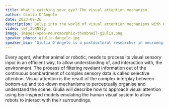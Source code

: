 ```yaml
---
title: What's catching your eye? The visual attention mechanism
author: Giulia D'Angelo
date: 2023-09-26
description: Delve into the world of visual attention mechanisms with Giulia D'Angelo as she explores the interplay of bottom-up and top-down processes, offering insights into bio-inspired models for enhanced robotic perception and interaction.
video: vwT_3bNNStg
image: images/open-neuromorphic-thumbnail-giulia.png
speaker_photo: giulia-dangelo.jpg
speaker_bio: "Giulia D'Angelo is a postdoctoral researcher in neuroengineering in the EDPR laboratory at the Italian Institute of Technology. She obtained a B.Sc. in biomedical engineering and an M.Sc. in neuroengineering, developing a neuromorphic visual system at the King's College of London. She successfully defended her Ph.D. VIVA in 2022 at the university of Manchester, proposing a biologically plausible model for event-driven saliency-based visual attention. She is currently working on bio-inspired visual algorithms exploiting neuromorphic platforms."
---
```


Every agent, whether animal or robotic, needs to process its visual sensory input in an efficient way, to allow understanding of, and interaction with, the environment. The process of filtering revelant information out of the continuous bombardment of complex sensory data is called selective attention. Visual attention is the result of the complex interplay between bottom-up and top-down mechanisms to perceptually organise and understand the scene. Giulia will describe how to approach visual attention using bio-inspired models emulating the human visual system to allow robots to interact with their surroundings.
